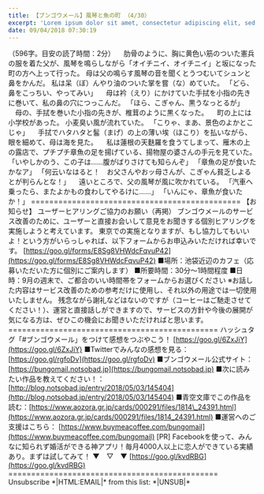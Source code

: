 ```yaml
---
title: 【ブンゴウメール】風琴と魚の町 （4/30）
excerpt: 'Lorem ipsum dolor sit amet, consectetur adipiscing elit, sed do eiusmod tempor incididunt ut labore et dolore magna aliqua. Praesent elementum facilisis leo vel fringilla est ullamcorper eget. At imperdiet dui accumsan sit amet nulla facilisi morbi tempus.'
date: 09/04/2018 07:30:19
---
```


（596字。目安の読了時間：2分） 　肋骨のように、胸に黄色い筋のついた憲兵の服を着た父が、風琴を鳴らしながら「オイチニイ、オイチニイ」と坂になった町の方へ上って行った。 母は父の鳴らす風琴の音を聞くとうつむいてシュンと鼻をかんだ。 私は呆（ぼ）んやり油のついた掌を嘗（な）めていた。 「どら、鼻をこっちい、やってみい」 　母は衿（えり）にかけていた手拭を小指の先きに巻いて、私の鼻の穴につっこんだ。 「ほら、こぎゃん、黒うなっとるが」 　母の、手拭を巻いた小指の先きが、椎茸のように黒くなった。 　町の上には小学校があった。 小麦臭い風が流れていた。 「こりゃ、まあ、景色のよかとこじゃ」 　手拭でハタハタと髷（まげ）の上の薄い埃（ほこり）を払いながら、眼を細めて、母は海を見た。 　私は蓮根の天麩羅を食うてしまって、雁木の上の露店で、プチプチ章魚の足を揚げている、揚物屋の婆さんの手元を見ていた。 「いやしかのう、この子は……腹がばりさけても知らんぞ」 「章魚の足が食いたかなア」 「何云いなはると！　お父さんやおッ母さんが、こぎゃん貧乏しよるとが判らんとな！」 　遠いところで、父の風琴が風に吹かれている。 「汽車へ乗ったら、またよかもの食わしてやるけに……」 「いんにゃ、章魚が食いたか！」 ============================================== 【お知らせ】 ユーザーヒアリングご協力のお願い（再掲） ブンゴウメールのサービス改善のために、ユーザーと直接お会いして意見をお聞きする個別ヒアリングを実施しようと考えています。 東京での実施となりますが、もし協力してもいいよ！という方がいらっしゃれば、以下フォームからお申込みいただければ幸いです。 [https://goo.gl/forms/E8Sg8VHWdcFqvuP42](https://goo.gl/forms/E8Sg8VHWdcFqvuP42) ■場所：池袋近辺のカフェ（応募いただいた方に個別にご案内します） ■所要時間：30分〜1時間程度 ■日時：9月の週末で、ご都合のいい時間帯をフォームからお選びください ※お話した内容はサービス改善のための参考だけに使用し、それ以外の用途では一切使用いたしません。 残念ながら謝礼などはないのですが（コーヒーはご馳走させてください！）、運営と直接話しができますので、サービスの方針や今後の展開が気になる方は、ぜひこの機会にお聞きいただければと思います。 ============================================== ハッシュタグ「#ブンゴウメール」をつけて感想をつぶやこう！ [https://goo.gl/6ZxJiY](https://goo.gl/6ZxJiY) ■Twitterでみんなの感想を見る：[https://goo.gl/rgfoDv](https://goo.gl/rgfoDv) ■ブンゴウメール公式サイト：[https://bungomail.notsobad.jp](https://bungomail.notsobad.jp) ■次に読みたい作品を教えてください！：[http://blog.notsobad.jp/entry/2018/05/03/145404](http://blog.notsobad.jp/entry/2018/05/03/145404) ■青空文庫でこの作品を読む：[https://www.aozora.gr.jp/cards/000291/files/1814\_24391.html](https://www.aozora.gr.jp/cards/000291/files/1814_24391.html) ■運営へのご支援はこちら： [https://www.buymeacoffee.com/bungomail](https://www.buymeacoffee.com/bungomail) \[PR\] Facebookを使って、みんなに知られず婚活ができる神アプリ！毎月4000人以上に恋人ができている実績あり。まずは試してみて！ ▼　▽　▼ [https://goo.gl/kvdRBG](https://goo.gl/kvdRBG) ============================================== Unsubscribe \*|HTML:EMAIL|\* from this list: \*|UNSUB|\*